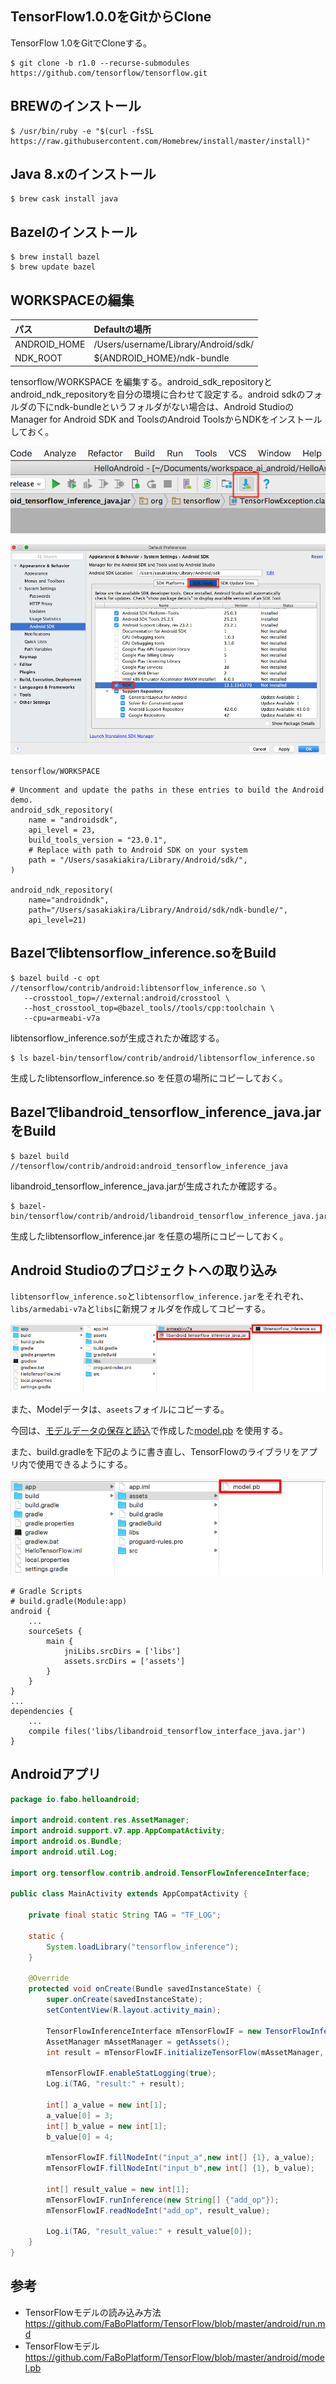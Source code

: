 
## TensorFlow1.0.0をGitからClone

TensorFlow 1.0をGitでCloneする。

```shell
$ git clone -b r1.0 --recurse-submodules https://github.com/tensorflow/tensorflow.git
```

## BREWのインストール

```shell
$ /usr/bin/ruby -e "$(curl -fsSL https://raw.githubusercontent.com/Homebrew/install/master/install)"
```

## Java 8.xのインストール

```shell
$ brew cask install java
```

## Bazelのインストール

```shell
$ brew install bazel
$ brew update bazel
```

## WORKSPACEの編集

|パス|Defaultの場所|
|:--|:--|
|ANDROID_HOME|/Users/username/Library/Android/sdk/|
|NDK_ROOT|${ANDROID_HOME}/ndk-bundle|


tensorflow/WORKSPACE を編集する。android_sdk_repositoryとandroid_ndk_repositoryを自分の環境に合わせて設定する。android sdkのフォルダの下にndk-bundleというフォルダがない場合は、Android StudioのManager for Android SDK and ToolsのAndroid ToolsからNDKをインストールしておく。

![](/img/android_build01.png)

![](/img/android_build02.png)

`tensorflow/WORKSPACE`
```shell
# Uncomment and update the paths in these entries to build the Android demo.
android_sdk_repository(
    name = "androidsdk",
    api_level = 23,
    build_tools_version = "23.0.1",
    # Replace with path to Android SDK on your system
    path = "/Users/sasakiakira/Library/Android/sdk/",
)

android_ndk_repository(
    name="androidndk",
    path="/Users/sasakiakira/Library/Android/sdk/ndk-bundle/",
    api_level=21)
```

## Bazelでlibtensorflow_inference.soをBuild

```shell
$ bazel build -c opt //tensorflow/contrib/android:libtensorflow_inference.so \
   --crosstool_top=//external:android/crosstool \
   --host_crosstool_top=@bazel_tools//tools/cpp:toolchain \
   --cpu=armeabi-v7a
```

libtensorflow_inference.soが生成されたか確認する。

```shell
$ ls bazel-bin/tensorflow/contrib/android/libtensorflow_inference.so
```

生成したlibtensorflow_inference.so を任意の場所にコピーしておく。


## Bazelでlibandroid_tensorflow_inference_java.jarをBuild

```shell
$ bazel build //tensorflow/contrib/android:android_tensorflow_inference_java
```

libandroid_tensorflow_inference_java.jarが生成されたか確認する。

```shell
$ bazel-bin/tensorflow/contrib/android/libandroid_tensorflow_inference_java.jar
```

生成したlibtensorflow_inference.jar を任意の場所にコピーしておく。

## Android Studioのプロジェクトへの取り込み

`libtensorflow_inference.so`と`libtensorflow_inference.jar`をそれぞれ、`libs/armedabi-v7a`と`libs`に新規フォルダを作成してコピーする。

![](/img/android_studio101.png)

また、Modelデータは、`aseets`フォイルにコピーする。

今回は、[モデルデータの保存と読込](../model_basic/tensorflow_model.md)で作成した[model.pb](https://github.com/FaBoPlatform/TensorFlow/raw/master/model/model.pb) を使用する。

また、build.gradleを下記のように書き直し、TensorFlowのライブラリをアプリ内で使用できるようにする。

![](/img/android_studio102.png)

```shell
# Gradle Scripts
# build.gradle(Module:app)
android {
    ...
    sourceSets {
        main {
            jniLibs.srcDirs = ['libs']
            assets.srcDirs = ['assets']
        }
    }
}
...
dependencies {
    ...
    compile files('libs/libandroid_tensorflow_interface_java.jar')
}
```

## Androidアプリ

```Java
package io.fabo.helloandroid;

import android.content.res.AssetManager;
import android.support.v7.app.AppCompatActivity;
import android.os.Bundle;
import android.util.Log;

import org.tensorflow.contrib.android.TensorFlowInferenceInterface;

public class MainActivity extends AppCompatActivity {

    private final static String TAG = "TF_LOG";

    static {
        System.loadLibrary("tensorflow_inference");
    }

    @Override
    protected void onCreate(Bundle savedInstanceState) {
        super.onCreate(savedInstanceState);
        setContentView(R.layout.activity_main);

        TensorFlowInferenceInterface mTensorFlowIF = new TensorFlowInferenceInterface();
        AssetManager mAssetManager = getAssets();
        int result = mTensorFlowIF.initializeTensorFlow(mAssetManager, "file:///android_asset/model.pb");

        mTensorFlowIF.enableStatLogging(true);
        Log.i(TAG, "result:" + result);

        int[] a_value = new int[1];
        a_value[0] = 3;
        int[] b_value = new int[1];
        b_value[0] = 4;

        mTensorFlowIF.fillNodeInt("input_a",new int[] {1}, a_value);
        mTensorFlowIF.fillNodeInt("input_b",new int[] {1}, b_value);

        int[] result_value = new int[1];
        mTensorFlowIF.runInference(new String[] {"add_op"});
        mTensorFlowIF.readNodeInt("add_op", result_value);

        Log.i(TAG, "result_value:" + result_value[0]);
    }
}
```
## 参考

* TensorFlowモデルの読み込み方法
    https://github.com/FaBoPlatform/TensorFlow/blob/master/android/run.md
* TensorFlowモデル
    https://github.com/FaBoPlatform/TensorFlow/blob/master/android/model.pb

